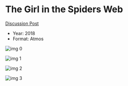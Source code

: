 # The Girl in the Spiders Web

[Discussion Post](https://www.avsforum.com/threads/bass-eq-for-filtered-movies.2995212/post-57519750)

* Year: 2018
* Format: Atmos

![img 0](https://i.imgur.com/ZX0N5zH.jpg)

![img 1](https://i.imgur.com/nJsQKFT.jpg)

![img 2](https://i.imgur.com/pQUmZdk.jpg)

![img 3](https://i.imgur.com/vvQOBuw.jpg)

